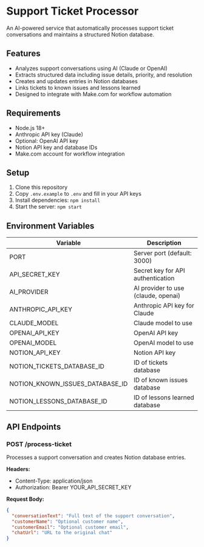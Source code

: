 # Support Ticket Processor

An AI-powered service that automatically processes support ticket conversations and maintains a structured Notion database.

## Features

- Analyzes support conversations using AI (Claude or OpenAI)
- Extracts structured data including issue details, priority, and resolution
- Creates and updates entries in Notion databases
- Links tickets to known issues and lessons learned
- Designed to integrate with Make.com for workflow automation

## Requirements

- Node.js 18+
- Anthropic API key (Claude)
- Optional: OpenAI API key
- Notion API key and database IDs
- Make.com account for workflow integration

## Setup

1. Clone this repository
2. Copy `.env.example` to `.env` and fill in your API keys
3. Install dependencies: `npm install`
4. Start the server: `npm start`

## Environment Variables

| Variable | Description |
|----------|-------------|
| PORT | Server port (default: 3000) |
| API_SECRET_KEY | Secret key for API authentication |
| AI_PROVIDER | AI provider to use (claude, openai) |
| ANTHROPIC_API_KEY | Anthropic API key for Claude |
| CLAUDE_MODEL | Claude model to use |
| OPENAI_API_KEY | OpenAI API key |
| OPENAI_MODEL | OpenAI model to use |
| NOTION_API_KEY | Notion API key |
| NOTION_TICKETS_DATABASE_ID | ID of tickets database |
| NOTION_KNOWN_ISSUES_DATABASE_ID | ID of known issues database |
| NOTION_LESSONS_DATABASE_ID | ID of lessons learned database |

## API Endpoints

### POST /process-ticket

Processes a support conversation and creates Notion database entries.

**Headers:**
- Content-Type: application/json
- Authorization: Bearer YOUR_API_SECRET_KEY

**Request Body:**
```json
{
  "conversationText": "Full text of the support conversation",
  "customerName": "Optional customer name",
  "customerEmail": "Optional customer email",
  "chatUrl": "URL to the original chat"
}